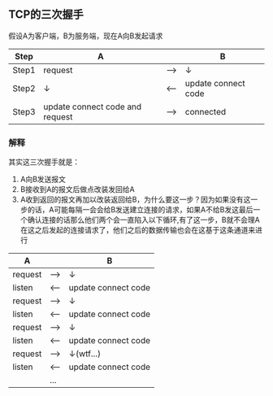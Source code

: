 ## TCP的三次握手
假设A为客户端，B为服务端，现在A向B发起请求

|Step|A||B|
|---|---|---|---|
|Step1|request|-->|↓|
|Step2|↓|<--|update connect code|
|Step3|update connect code and request|-->|connected|

### 解释
其实这三次握手就是：
1. A向B发送报文
2. B接收到A的报文后做点改装发回给A
3. A收到返回的报文再加以改装返回给B，为什么要这一步？因为如果没有这一步的话，A可能每隔一会会给B发送建立连接的请求，如果A不给B发这最后一个确认连接的话那么他们两个会一直陷入以下循环,有了这一步，B就不会理A在这之后发起的连接请求了，他们之后的数据传输也会在这基于这条通道来进行

|A||B|
|---|---|---|
|request|-->|↓|
|listen|<--|update connect code|
|request|-->|↓|
|listen|<--|update connect code|
|request|-->|↓|
|listen|<--|update connect code|
|request|-->|↓(wtf...)|
|listen|<--|update connect code|
||...||
